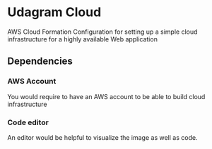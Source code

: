 # Udagram Cloud

AWS Cloud Formation Configuration for setting up a simple cloud infrastructure for a highly available Web application

## Dependencies

### AWS Account

You would require to have an AWS account to be able to build cloud infrastructure

### Code editor

An editor would be helpful to visualize the image as well as code.
